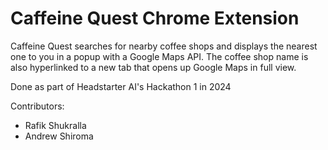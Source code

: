 # Caffeine Quest Chrome Extension

Caffeine Quest searches for nearby coffee shops and displays the nearest one to you in a popup with a Google Maps API. 
The coffee shop name is also hyperlinked to a new tab that opens up Google Maps in full view.

Done as part of Headstarter AI's Hackathon 1 in 2024

Contributors:
* Rafik Shukralla
* Andrew Shiroma

